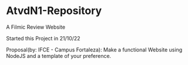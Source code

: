 # AtvdN1-Repository
A Filmic Review Website 

Started this Project in 21/10/22

Proposal(by: IFCE - Campus Fortaleza): Make a functional Website using NodeJS and a template of your preference.
